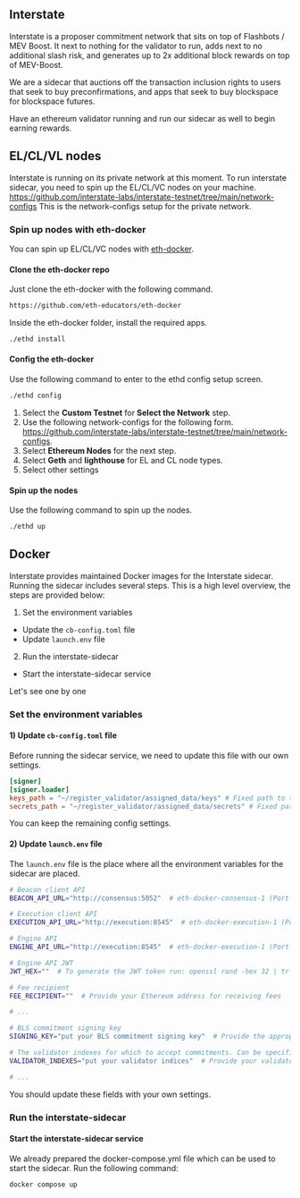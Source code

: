 ## Interstate

Interstate is a proposer commitment network that sits on top of Flashbots / MEV Boost. It next to nothing for the validator to run, adds next to no additional slash risk, and generates up to 2x additional block rewards on top of MEV-Boost.

We are a sidecar that auctions off the transaction inclusion rights to users that seek to buy preconfirmations, and apps that seek to buy blockspace for blockspace futures.

Have an ethereum validator running and run our sidecar as well to begin earning rewards.

## EL/CL/VL nodes

Interstate is running on its private network at this moment. To run interstate sidecar, you need to spin up the EL/CL/VC nodes on your machine.
https://github.com/interstate-labs/interstate-testnet/tree/main/network-configs
This is the network-configs setup for the private network.

### Spin up nodes with eth-docker
You can spin up EL/CL/VC nodes with [eth-docker](https://github.com/eth-educators/eth-docker).

#### Clone the eth-docker repo
Just clone the eth-docker with the following command.
```bash
https://github.com/eth-educators/eth-docker
```
Inside the eth-docker folder, install the required apps.
```bash
./ethd install
```

#### Config the eth-docker
Use the following command to enter to the ethd config setup screen.
```bash
./ethd config
```
1. Select the **Custom Testnet** for **Select the Network** step.
2. Use the following network-configs for the following form.
https://github.com/interstate-labs/interstate-testnet/tree/main/network-configs.
3. Select **Ethereum Nodes** for the next step.
4. Select **Geth** and **lighthouse** for EL and CL node types.
5. Select other settings

#### Spin up the nodes
Use the following command to spin up the nodes.
```bash
./ethd up
```

## Docker

Interstate provides maintained Docker images for the Interstate sidecar.<br>
Running the sidecar includes several steps. This is a high level overview, the steps are provided below:
1. Set the environment variables
  - Update the `cb-config.toml` file
  - Update `launch.env` file
2. Run the interstate-sidecar
  - Start the interstate-sidecar service

Let's see one by one

### Set the environment variables

#### 1) Update `cb-config.toml` file
Before running the sidecar service, we need to update this file with our own settings.
```toml
[signer]
[signer.loader]
keys_path = "~/register_validator/assigned_data/keys" # Fixed path to the keys folder to run validator
secrets_path = "~/register_validator/assigned_data/secrets" # Fixed path to the secrets folder to run validator
```
You can keep the remaining config settings.

#### 2) Update `launch.env` file
The `launch.env` file is the place where all the environment variables for the sidecar are placed.
```bash
# Beacon client API
BEACON_API_URL="http://consensus:5052"  # eth-docker-consensus-1 (Port 9000)

# Execution client API
EXECUTION_API_URL="http://execution:8545"  # eth-docker-execution-1 (Port 8545, assuming it's the JSON-RPC API)

# Engine API
ENGINE_API_URL="http://execution:8545"  # eth-docker-execution-1 (Port 8545, assuming it's also the engine API)

# Engine API JWT
JWT_HEX=""  # To generate the JWT token run: openssl rand -hex 32 | tr -d "\n" > jwtsecret

# Fee recipient
FEE_RECIPIENT=""  # Provide your Ethereum address for receiving fees

# ...

# BLS commitment signing key
SIGNING_KEY="put your BLS commitment signing key"  # Provide the appropriate BLS key

# The validator indexes for which to accept commitments. Can be specified as a range i.e. "1..96" (includes 96)
VALIDATOR_INDEXES="put your validator indices"  # Provide your validator indexes

# ...
```
You should update these fields with your own settings.

### Run the interstate-sidecar

#### Start the interstate-sidecar service

We already prepared the docker-compose.yml file which can be used to start the sidecar.
Run the following command:
```bash
docker compose up
```
